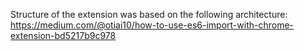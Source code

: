 Structure of the extension was based on the following architecture:
https://medium.com/@otiai10/how-to-use-es6-import-with-chrome-extension-bd5217b9c978
